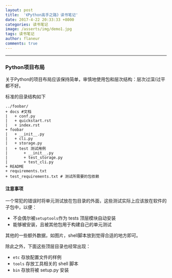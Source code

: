 ```yaml
---
layout: post
title:  '《Python高手之路》读书笔记'
date: 2017-4-22 20:33:33 +8000
categories: 读书笔记
image: /asserts/img/demo1.jpg
tags: 读书笔记
author: flaneur
comments: true
---
```


---

### Python项目布局




关于Python的项目布局应该保持简单，审慎地使用包和层次结构：层次过深/过平都不好。

标准的目录结构如下

```
../foobar/
+ docs #文档
|	+ conf.py
|	+ quickstart.rst
|	+ index.rst
+ foobar
|	+ __init__.py
|	+ cli.py
|	+ storage.py
|	+ test 测试用例
|		+ __init__.py
|		+ test_storage.py
|		+ test_cli.py
+ README
+ requirements.txt
+ test_requirements.txt # 测试所需要的包依赖
```

#### 注意事项

一个常犯的错误时将单元测试放在包目录的外面，这些测试实际上应该放在软件的子包中，以便：

- 不会偶尔被`setuptools`作为 tests 顶层模块自动安装
- 能够被安装，且被其他包用于构建自己的单元测试

其他的一些额外数据，如图片，shell脚本放到觉得合适的地方即可。

除此之外，下面这些顶层目录也经常出现：

- `etc` 存放配置文件的样例
- `tools` 存放工具相关的 shell 脚本
- `bin` 存放将被 setup.py 安装


